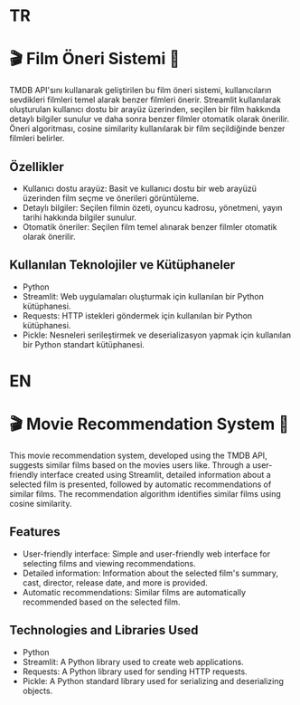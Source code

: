 # TR
# 🎬 Film Öneri Sistemi 🎥

TMDB API'sını kullanarak geliştirilen bu film öneri sistemi, kullanıcıların sevdikleri filmleri temel alarak benzer filmleri önerir. Streamlit kullanılarak oluşturulan kullanıcı dostu bir arayüz üzerinden, seçilen bir film hakkında detaylı bilgiler sunulur ve daha sonra benzer filmler otomatik olarak önerilir. Öneri algoritması, cosine similarity kullanılarak bir film seçildiğinde benzer filmleri belirler.

## Özellikler

- Kullanıcı dostu arayüz: Basit ve kullanıcı dostu bir web arayüzü üzerinden film seçme ve önerileri görüntüleme.
- Detaylı bilgiler: Seçilen filmin özeti, oyuncu kadrosu, yönetmeni, yayın tarihi hakkında bilgiler sunulur.
- Otomatik öneriler: Seçilen film temel alınarak benzer filmler otomatik olarak önerilir.

## Kullanılan Teknolojiler ve Kütüphaneler

- Python
- Streamlit: Web uygulamaları oluşturmak için kullanılan bir Python kütüphanesi.
- Requests: HTTP istekleri göndermek için kullanılan bir Python kütüphanesi.
- Pickle: Nesneleri serileştirmek ve deserializasyon yapmak için kullanılan bir Python standart kütüphanesi.

# EN
# 🎬 Movie Recommendation System 🎥

This movie recommendation system, developed using the TMDB API, suggests similar films based on the movies users like. Through a user-friendly interface created using Streamlit, detailed information about a selected film is presented, followed by automatic recommendations of similar films. The recommendation algorithm identifies similar films using cosine similarity.

## Features

- User-friendly interface: Simple and user-friendly web interface for selecting films and viewing recommendations.
- Detailed information: Information about the selected film's summary, cast, director, release date, and more is provided.
- Automatic recommendations: Similar films are automatically recommended based on the selected film.

## Technologies and Libraries Used

- Python
- Streamlit: A Python library used to create web applications.
- Requests: A Python library used for sending HTTP requests.
- Pickle: A Python standard library used for serializing and deserializing objects.
